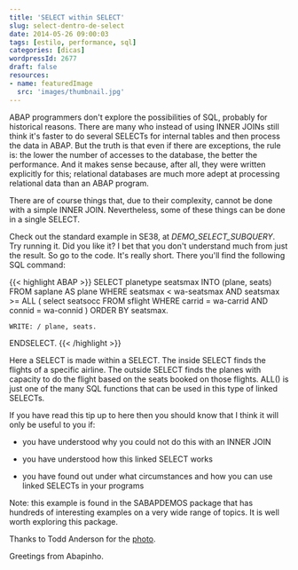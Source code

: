 ```yaml
---
title: 'SELECT within SELECT'
slug: select-dentro-de-select
date: 2014-05-26 09:00:03
tags: [estilo, performance, sql]
categories: [dicas]
wordpressId: 2677
draft: false
resources:
- name: featuredImage
  src: 'images/thumbnail.jpg'
---
```

ABAP programmers don't explore the possibilities of SQL, probably for historical reasons. There are many who instead of using INNER JOINs still think it's faster to do several SELECTs for internal tables and then process the data in ABAP. But the truth is that even if there are exceptions, the rule is: the lower the number of accesses to the database, the better the performance. And it makes sense because, after all, they were written explicitly for this; relational databases are much more adept at processing relational data than an ABAP program.

There are of course things that, due to their complexity, cannot be done with a simple INNER JOIN. Nevertheless, some of these things can be done in a single SELECT.

<!--more-->

Check out the standard example in SE38, at _DEMO_SELECT_SUBQUERY_. Try running it. Did you like it? I bet that you don't understand much from just the result. So go to the code. It's really short. There you'll find the following SQL command:


{{< highlight ABAP >}}
  SELECT  planetype seatsmax
    INTO  (plane, seats)
    FROM  saplane AS plane
    WHERE seatsmax < wa-seatsmax AND
          seatsmax >= ALL ( select  seatsocc
                              FROM  sflight
                              WHERE carrid = wa-carrid AND
                                    connid = wa-connid     )
    ORDER BY seatsmax.

    WRITE: / plane, seats.

  ENDSELECT.
{{< /highlight >}}

Here a SELECT is made within a SELECT. The inside SELECT finds the flights of a specific airline. The outside SELECT finds the planes with capacity to do the flight based on the seats booked on those flights. ALL() is just one of the many SQL functions that can be used in this type of linked SELECTs.

If you have read this tip up to here then you should know that I think it will only be useful to you if:

  * you have understood why you could not do this with an INNER JOIN

  * you have understood how this linked SELECT works

  * you have found out under what circumstances and how you can use linked SELECTs in your programs

Note: this example is found in the SABAPDEMOS package that has hundreds of interesting examples on a very wide range of topics. It is well worth exploring this package.

Thanks to Todd Anderson for the [photo][1].

Greetings from Abapinho.

   [1]: https://www.flickr.com/photos/toddography/2039964038/
